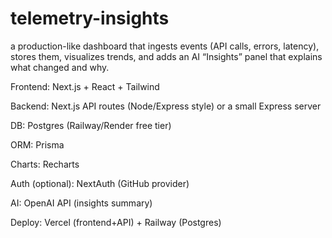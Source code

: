# telemetry-insights
a production-like dashboard that ingests events (API calls, errors, latency), stores them, visualizes trends, and adds an AI “Insights” panel that explains what changed and why.

Frontend: Next.js + React + Tailwind

Backend: Next.js API routes (Node/Express style) or a small Express server

DB: Postgres (Railway/Render free tier)

ORM: Prisma

Charts: Recharts

Auth (optional): NextAuth (GitHub provider)

AI: OpenAI API (insights summary)

Deploy: Vercel (frontend+API) + Railway (Postgres)
